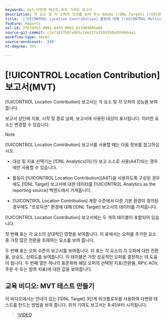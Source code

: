 ```yaml
---
keywords: mvt;다변량 테스트;위치 기여도 보고서
description: 각 요소 및 각 오퍼의 성과를 보여 주는 Adobe [!DNL Target] [!UICONTROL Experience Targeting] 활동에 대한 위치 기여도 보고서를 사용하는 방법에 대해 알아봅니다.
title: '[!UICONTROL Location Contribution] 활동에 대해 [!UICONTROL Multivariate Test] 보고서를 사용하는 방법'
feature: Reports
exl-id: 2fb7d2b3-d981-44fd-9bb2-021903605a09
source-git-commit: c1a71d1fb6fa9b5c14e22fa3199358a4594bb4a1
workflow-type: tm+mt
source-wordcount: '259'
ht-degree: 35%

---
```


# [!UICONTROL Location Contribution] 보고서(MVT)

[!UICONTROL Location Contribution] 보고서는 각 요소 및 각 오퍼의 성능을 보여줍니다.

보고서 상단에 지표, 시작 및 종료 날짜, 보고서에 사용된 대상이 표시됩니다. 이러한 요소는 변경할 수 있습니다.

>[!NOTE]
>
>[!UICONTROL Location Contribution] 보고서를 사용할 때는 다음 정보를 참고하십시오.
>
>* 대상 및 지표 선택기는 [!DNL Analytics]이(가) 보고 소스로 사용(A4T)되는 경우에만 사용할 수 있습니다.
>
>* 활동이 [!UICONTROL Location Contribution]&#x200B;(A4T)을 사용하도록 구성된 경우에도 [!DNL Target] 보고서에 대한 데이터를 [!UICONTROL Analytics as the reporting source] 백엔드에서 가져옵니다.
>
>* [!UICONTROL Location Contribution] 계정 수준에서 다른 기본 환경이 정의된 경우에도 &quot;프로덕션&quot; 환경에 대해 [!DNL Target] 보고서의 데이터를 가져옵니다.

[!UICONTROL Location Contribution] 보고서에는 두 개의 테이블이 포함되어 있습니다.

첫 번째 표는 각 요소의 상대적인 영향을 보여줍니다. 이 표에서는 오퍼를 추가한 요소 중 가장 많은 전환을 초래하는 요소를 보여 줍니다.

두 번째 표는 오퍼 수준의 보고서를 보여줍니다. 이 표는 각 요소의 각 오퍼에 대한 전환율, 상승도, 신뢰도를 보여줍니다. 이 테이블은 가장 성공적인 오퍼를 결정하는 데 도움이 됩니다. 두 번째 열은 하나의 표준화와 해당 오퍼의 선택된 지표(전환율, RPV, AOV, 주문 수 또는 참여 지표)에 대한 값을 보여줍니다.

## 교육 비디오: MVT 테스트 만들기

이 비디오에서는 안내가 있는 [!DNL Target] 3단계 워크플로우를 사용하여 다변량 테스트를 만드는 방법을 보여 줍니다. 위치 기여도 보고서는 8:45부터 시작됩니다.

>[!VIDEO](https://video.tv.adobe.com/v/30528?captions=kor)
